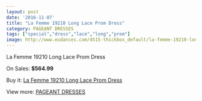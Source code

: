 ```yaml
---
layout: post
date: '2016-11-07'
title: "La Femme 19210 Long Lace Prom Dress"
category: PAGEANT DRESSES
tags: ["special","dress","lace","long","prom"]
image: http://www.eudances.com/4515-thickbox_default/la-femme-19210-long-lace-prom-dress.jpg
---
```

La Femme 19210 Long Lace Prom Dress

On Sales: **$564.99**
<a href="https://www.eudances.com/en/pageant-dresses/1508-la-femme-19210-long-lace-prom-dress.html"><amp-img layout="responsive" width="600" height="600" src="//www.eudances.com/4515-thickbox_default/la-femme-19210-long-lace-prom-dress.jpg" alt="La Femme 19210 Long Lace Prom Dress 0" /></a>
<a href="https://www.eudances.com/en/pageant-dresses/1508-la-femme-19210-long-lace-prom-dress.html"><amp-img layout="responsive" width="600" height="600" src="//www.eudances.com/4516-thickbox_default/la-femme-19210-long-lace-prom-dress.jpg" alt="La Femme 19210 Long Lace Prom Dress 1" /></a>

Buy it: [La Femme 19210 Long Lace Prom Dress](https://www.eudances.com/en/pageant-dresses/1508-la-femme-19210-long-lace-prom-dress.html "La Femme 19210 Long Lace Prom Dress")

View more: [PAGEANT DRESSES](https://www.eudances.com/en/16-pageant-dresses "PAGEANT DRESSES")